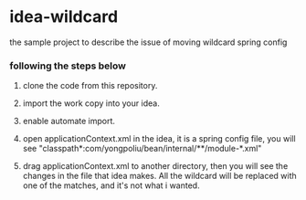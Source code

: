 idea-wildcard
=============

the sample project to describe the issue of moving wildcard spring config

### following the steps below ###

 1. clone the code from this repository.

 2. import the work copy into your idea.

 3. enable automate import.

 4. open applicationContext.xml in the idea, it is a spring config file, you will see "classpath*:com/yongpoliu/bean/internal/**/module-*.xml"

 5. drag applicationContext.xml to another directory, then you will see the changes in the file that idea makes. All the wildcard will be replaced with one of the matches, and it's not what i wanted.